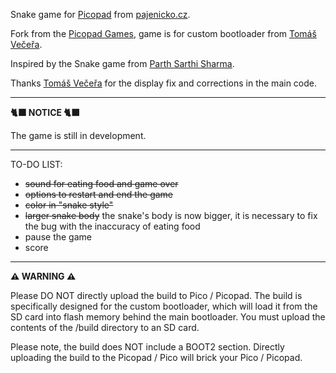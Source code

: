 Snake game for [Picopad](https://picopad.eu/cs/index.html) from [pajenicko.cz](https://pajenicko.cz).

Fork from the [Picopad Games](https://github.com/tvecera/picopad-playground/tree/main/picopad-sdk/games), game is for custom bootloader from [Tomáš Večeřa](https://github.com/tvecera/picopad-playground).

Inspired by the Snake game from [Parth Sarthi Sharma](https://parthssharma.github.io).

Thanks [Tomáš Večeřa](https://github.com/tvecera/picopad-playground) for the display fix and corrections in the main code.

---

**:black_cat: NOTICE :black_cat:**

The game is still in development.

---

TO-DO LIST:
- ~~sound for eating food and game over~~
- ~~options to restart and end the game~~
- ~~color in "snake style"~~
- ~~larger snake body~~ the snake's body is now bigger, it is necessary to fix the bug with the inaccuracy of eating food
- pause the game
- score

---

**⚠️ WARNING ⚠️**

Please DO NOT directly upload the build to Pico / Picopad. The build is specifically designed for the custom
bootloader, which will load it from the SD card into flash memory behind the main bootloader. You must upload the 
contents of the /build directory to an SD card.

Please note, the build does NOT include a BOOT2 section. Directly uploading the build to the Picopad / Pico will
brick your Pico / Picopad.

